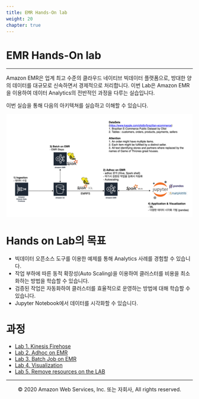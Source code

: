 ```yaml
---
title: EMR Hands-On lab
weight: 20
chapter: true
---
```


# EMR Hands-On lab
--- 

Amazon EMR은 업계 최고 수준의 클라우드 네이티브 빅데이터 플랫폼으로, 방대한 양의 데이터를 대규모로 신속하면서 경제적으로 처리합니다. 이번 Lab은 Amazon EMR을 이용하여 데이터 Analytics의 전반적인 과정을 다루는 실습입니다. 

이번 실습을 통해 다음의 아키텍쳐를 실습하고 이해할 수 있습니다.
     
![arch](./home_images/EMR-hands-on-architecture.png)

# Hands on Lab의 목표

 * 빅데이터 오픈소스 도구를 이용한 예제를 통해 Analytics 사례를 경험할 수 있습니다.
 * 작업 부하에 따른 동적 확장성(Auto Scaling)을 이용하여 클러스터를 비용을 최소화하는 방법을 학습할 수 있습니다.
 * 검증된 작업은 자동화하여 클러스터를 효율적으로 운영하는 방법에 대해 학습할 수 있습니다.
 * Jupyter Notebook에서 데이터를 시각화할 수 있습니다.

# 과정

 * [Lab 1. Kinesis Firehose](/lab1)
 * [Lab 2. Adhoc on EMR](/lab2) 
 * [Lab 3. Batch Job on EMR](/lab3)
 * [Lab 4. Visualization](/lab4)
 * [Lab 5. Remove resources on the LAB](/lab5)

---
<p align="center">
© 2020 Amazon Web Services, Inc. 또는 자회사, All rights reserved.
</p>

